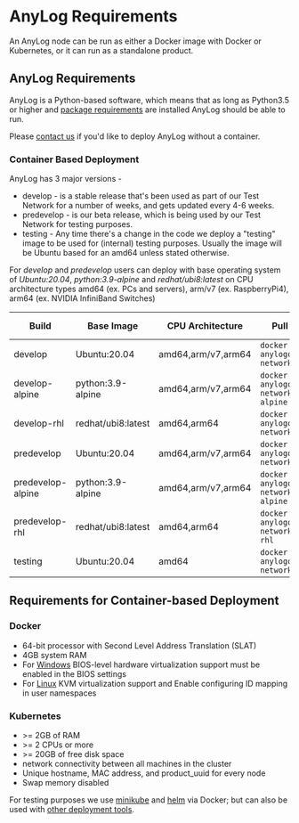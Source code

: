 # AnyLog Requirements 

An AnyLog node can be run as either a Docker image with Docker or Kubernetes, or it can run as a standalone product. 

## AnyLog Requirements
AnyLog is a Python-based software, which means that as long as Python3.5 or higher and 
[package requirements](deployments/requirements.txt) are installed AnyLog should be able to run.

Please [contact us](mailto:info@anylog.co) if you'd like to deploy AnyLog without a container. 

### Container Based Deployment 
AnyLog has 3 major versions -  
* develop - is a stable release that's been used as part of our Test Network for a number of weeks, and gets updated every 4-6 weeks.
* predevelop - is our beta release, which is being used by our Test Network for testing purposes.
* testing - Any time there's a change in the code we deploy a "testing" image to be used for (internal) testing purposes. 
Usually the image will be Ubuntu based for an amd64 unless stated otherwise.

For _develop_ and _predevelop_ users can deploy with  base operating system of _Ubuntu:20.04_, _python:3.9-alpine_ and 
_redhat/ubi8:latest_ on CPU architecture types amd64 (ex. PCs and servers), arm/v7 (ex. RaspberryPi4), arm64 (ex. NVIDIA 
InfiniBand Switches)


| Build             | Base Image          | CPU Architecture | Pull Command                                            | Compressed Size | 
|-------------------|---------------------|---|---------------------------------------------------------|-----------------|
| develop           | Ubuntu:20.04        | amd64,arm/v7,arm64 | `docker pull anylogco/anylog-network:develop`           | ~320MB                | 
| develop-alpine    | python:3.9-alpine   | amd64,arm/v7,arm64 | `docker pull anylogco/anylog-network:develop-alpine`    | ~170MB                |
| develop-rhl       | redhat/ubi8:latest  | amd64,arm64 | `docker pull anylogco/anylog-network:develop-rhl`       |  ~215MB               |
| predevelop        | Ubuntu:20.04        | amd64,arm/v7,arm64 | `docker pull anylogco/anylog-network:predevelop`        | ~320MB          | 
| predevelop-alpine | python:3.9-alpine   | amd64,arm/v7,arm64 | `docker pull anylogco/anylog-network:predevelop-alpine` | ~170MB          |
| predevelop-rhl    | redhat/ubi8:latest   | amd64,arm64 | `docker pull anylogco/anylog-network:predevelop-rhl`    | ~215MB          |
| testing           | Ubuntu:20.04        | amd64 | `docker pull anylogco/anylog-network:testing`           |


## Requirements for Container-based Deployment
### Docker 
* 64-bit processor with Second Level Address Translation (SLAT)
* 4GB system RAM
* For [Windows](https://docs.docker.com/desktop/install/windows-install/) BIOS-level hardware virtualization support must 
be enabled in the BIOS settings
* For [Linux](https://docs.docker.com/desktop/install/linux-install/#:~:text=To%20install%20Docker%20Desktop%20successfully%2C%20your%20Linux%20host,ID%20mapping%20in%20user%20namespaces%2C%20see%20File%20sharing) 
KVM virtualization support and Enable configuring ID mapping in user namespaces

### Kubernetes 
* \>= 2GB of RAM
* \>= 2 CPUs or more
* \>= 20GB of free disk space
* network connectivity between all machines in the cluster
* Unique hostname, MAC address, and product_uuid for every node
* Swap memory disabled

For testing purposes we use [minikube](https://minikube.sigs.k8s.io/docs/start/) and [helm](https://helm.sh/docs/) via 
Docker; but can also be used with [other deployment tools](https://kubernetes.io/docs/tasks/tools/).






